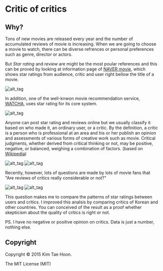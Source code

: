 Critic of critics
=================

Why?
----

 Tons of new movies are released every year and the number of accumulated reviews of movie is increasing. When we are going to choose a movie to watch, there can be diverse refrences or personal preferences such as genre, director or actors.
 
 But *Star rating* and *review* are might be the most poular references and this can be proved by looking at information page of [NAVER movie](http://movie.naver.com/), which shows star ratings from audience, critic and user right bellow the title of a movie. 

![alt_tag](https://raw.githubusercontent.com/carpedm20/critic-of-critics/master/contents/naver.png)
 
 In addition, one of the well-knwon movie recommendation service, [WATCHA](https://watcha.net/), uses star rating for its core system.

![alt_tag](https://raw.githubusercontent.com/carpedm20/critic-of-critics/master/contents/watcha.png)

 Anyone can post star rating and reviews online but we usually classify it based on who made it, an ordinary user, or a critic. By the definition, a critic is a person who is professional at an area and his or her publish an opinion and assessments of various forms of creative work such as movie. Critical judgments, whether derived from critical thinking or not, may be positive, negative, or balanced, weighing a combination of factors. (based on [Wikipedia](http://en.wikipedia.org/wiki/Critic))

![alt_tag](https://raw.githubusercontent.com/carpedm20/critic-of-critics/master/contents/critic_from_user.png)
![alt_tag](https://raw.githubusercontent.com/carpedm20/critic-of-critics/master/contents/critic_from_critic.png)

 Recently, however, lots of questions are made by lots of movie fans that "Are reviews of critics really considerable or not?"

![alt_tag](https://raw.githubusercontent.com/carpedm20/critic-of-critics/master/contents/question1.png)
![alt_tag](https://raw.githubusercontent.com/carpedm20/critic-of-critics/master/contents/question2.png)

 This question makes me to compare the patterns of star ratings between users and critics. I improved this analsis by comparing critics of Korean and other countries. You can conceived of the result as a proof whether skepticism about the quality of critics is right or not.

 PS. I have no negative or positive opinion on critics. Data is just a number, nothing else.


Copyright
---------

Copyright :copyright: 2015 Kim Tae Hoon.

The MIT License (MIT)
